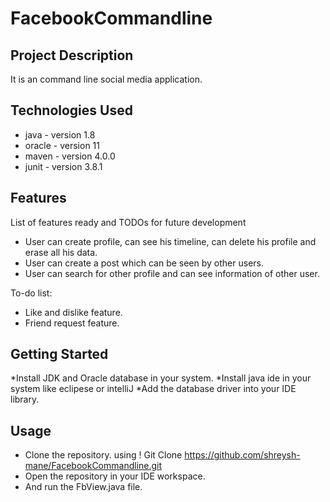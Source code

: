 # FacebookCommandline

## Project Description

It is an command line social media application.

## Technologies Used

* java - version 1.8
* oracle - version 11
* maven - version 4.0.0
* junit - version 3.8.1

## Features

List of features ready and TODOs for future development
* User can create profile, can see his timeline, can delete his profile and erase all his data. 
* User can create a post which can be seen by other users.
* User can search for other profile and can see information of other user.

To-do list:
* Like and dislike feature.
* Friend request feature.

## Getting Started
   
*Install JDK and Oracle database in your system.
*Install java ide in your system like eclipese or intelliJ
*Add the database driver into your IDE library.

## Usage

* Clone the repository. using ! Git Clone https://github.com/shreysh-mane/FacebookCommandline.git
* Open the repository in your IDE workspace.
* And run the FbView.java file.


